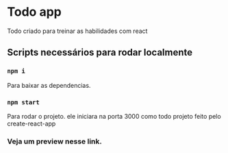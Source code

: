 # Todo app

Todo criado para treinar as habilidades com react

## Scripts necessários para rodar localmente

### `npm i`

Para baixar as dependencias. 
### `npm start`

Para rodar o projeto. ele iniciara na porta 3000 como todo projeto feito pelo create-react-app

### Veja um preview nesse link.